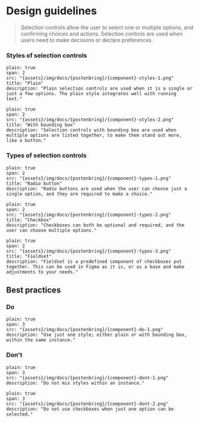 



# Design guidelines

> Selection controls allow the user to select one or multiple options, and confirming choices and actions. Selection controls are used when users need to make decisions or declare preferences.




### Styles of selection controls
```image
plain: true
span: 2
src: "{assets}/img/docs/{postenbring}/{component}-styles-1.png"
title: "Plain"
description: "Plain selection controls are used when it is a single or just a few options. The plain style integrates well with running text."
```
```image
plain: true
span: 2
src: "{assets}/img/docs/{postenbring}/{component}-styles-2.png"
title: "With bounding box"
description: "Selection controls with bounding box are used when multiple options are listed together, to make them stand out more, like a button."
```





### Types of selection controls
```image
plain: true
span: 2
src: "{assets}/img/docs/{postenbring}/{component}-types-1.png"
title: "Radio button"
description: "Radio buttons are used when the user can choose just a single option, and they are required to make a choice."
```
```image
plain: true
span: 2
src: "{assets}/img/docs/{postenbring}/{component}-types-2.png"
title: "Checkbox"
description: "Checkboxes can both be optional and required, and the user can choose multiple options."
```
```image
plain: true
span: 2
src: "{assets}/img/docs/{postenbring}/{component}-types-3.png"
title: "Fieldset"
description: "Fieldset is a predefined component of checkboxes put together. This can be used in Figma as it is, or as a base and make adjustments to your needs."
```








## Best practices

### Do

```image
plain: true
span: 3
src: "{assets}/img/docs/{postenbring}/{component}-do-1.png"
description: "Use just one style; either plain or with bounding box, within the same instance."
```

### Don't
  
```image
plain: true
span: 3
src: "{assets}/img/docs/{postenbring}/{component}-dont-1.png"
description: "Do not mix styles within an instance."
```
```image
plain: true
span: 3
src: "{assets}/img/docs/{postenbring}/{component}-dont-2.png"
description: "Do not use checkboxes when just one option can be selected."
```
